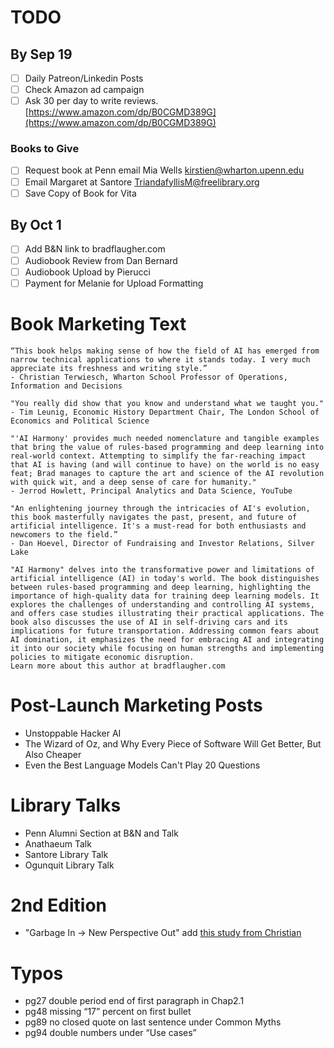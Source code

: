 # TODO

## By Sep 19
* [ ] Daily Patreon/Linkedin Posts
* [ ] Check Amazon ad campaign
* [ ] Ask 30 per day to write reviews. [https://www.amazon.com/dp/B0CGMD389G](https://www.amazon.com/dp/B0CGMD389G)

### Books to Give
* [ ] Request book at Penn email Mia Wells kirstien@wharton.upenn.edu
* [ ] Email Margaret at Santore TriandafyllisM@freelibrary.org
* [ ] Save Copy of Book for Vita
      
## By Oct 1 
* [ ] Add B&N link to bradflaugher.com
* [ ] Audiobook Review from Dan Bernard
* [ ] Audiobook Upload by Pierucci
* [ ] Payment for Melanie for Upload Formatting

# Book Marketing Text

```
“This book helps making sense of how the field of AI has emerged from narrow technical applications to where it stands today. I very much appreciate its freshness and writing style.”
- Christian Terwiesch, Wharton School Professor of Operations, Information and Decisions

"You really did show that you know and understand what we taught you."
- Tim Leunig, Economic History Department Chair, The London School of Economics and Political Science

"'AI Harmony' provides much needed nomenclature and tangible examples that bring the value of rules-based programming and deep learning into real-world context. Attempting to simplify the far-reaching impact that AI is having (and will continue to have) on the world is no easy feat; Brad manages to capture the art and science of the AI revolution with quick wit, and a deep sense of care for humanity."
- Jerrod Howlett, Principal Analytics and Data Science, YouTube

"An enlightening journey through the intricacies of AI's evolution, this book masterfully navigates the past, present, and future of artificial intelligence. It's a must-read for both enthusiasts and newcomers to the field.”
- Dan Hoevel, Director of Fundraising and Investor Relations, Silver Lake

"AI Harmony" delves into the transformative power and limitations of artificial intelligence (AI) in today's world. The book distinguishes between rules-based programming and deep learning, highlighting the importance of high-quality data for training deep learning models. It explores the challenges of understanding and controlling AI systems, and offers case studies illustrating their practical applications. The book also discusses the use of AI in self-driving cars and its implications for future transportation. Addressing common fears about AI domination, it emphasizes the need for embracing AI and integrating it into our society while focusing on human strengths and implementing policies to mitigate economic disruption.
Learn more about this author at bradflaugher.com
```

# Post-Launch Marketing Posts
- Unstoppable Hacker AI
- The Wizard of Oz, and Why Every Piece of Software Will Get Better, But Also Cheaper
- Even the Best Language Models Can't Play 20 Questions

# Library Talks
* Penn Alumni Section at B&N and Talk
* Anathaeum Talk
* Santore Library Talk
* Ogunquit Library Talk


# 2nd Edition
* "Garbage In -> New Perspective Out" add [this study from Christian](https://mackinstitute.wharton.upenn.edu/2023/new-working-paper-finds-chatgpt-a-better-innovation-ideator-than-mba-students/)

# Typos
- pg27 double period end of first paragraph in Chap2.1
- pg48 missing “17” percent on first bullet 
- pg89 no closed quote on last sentence under Common Myths 
- pg94 double numbers under “Use cases”
